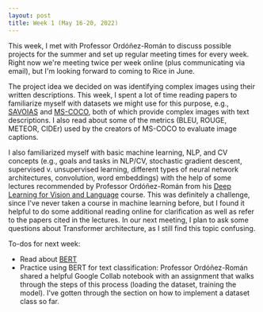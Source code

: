 ```yaml
---
layout: post
title: Week 1 (May 16-20, 2022)
---
```


This week, I met with Professor Ordóñez-Román to discuss possible projects for the summer and set up regular meeting times for every week. 
Right now we're meeting twice per week online (plus communicating via email), but I'm looking forward to coming to Rice in June.

The project idea we decided on was identifying complex images using their written descriptions. 
This week, I spent a lot of time reading papers to familiarize myself with datasets we might use for this purpose, 
e.g., [SAVOIAS](https://arxiv.org/abs/1810.01771) and [MS-COCO](https://cocodataset.org/#home), both of which provide complex images with text descriptions.
I also read about some of the metrics (BLEU, ROUGE, METEOR, CIDEr) used by the creators of MS-COCO to evaluate image captions.

I also familiarized myself with basic machine learning, NLP, and CV concepts (e.g., goals and tasks in NLP/CV, stochastic gradient descent, 
supervised v. unsupervised learning, different types of neural network architectures, convolution, word embeddings) with the help of some lectures 
recommended by Professor Ordóñez-Román from his [Deep Learning for Vision and
Language](https://www.cs.rice.edu/~vo9/deep-vislang/) course. 
This was definitely a challenge, since I've never taken a course in machine learning before,
but I found it helpful to do some additional reading online for clarification as well as refer to the papers cited in the lectures. 
In our next meeting, I plan to ask some questions about Transformer architecture, as I still find this topic confusing.

To-dos for next week:
- Read about [BERT](https://arxiv.org/abs/1810.04805)
- Practice using BERT for text classification: Professor Ordóñez-Román shared a helpful Google Collab notebook with an assignment that walks through 
the steps of this process (loading the dataset, training the model). I've gotten through the section on how to implement a dataset class so far.